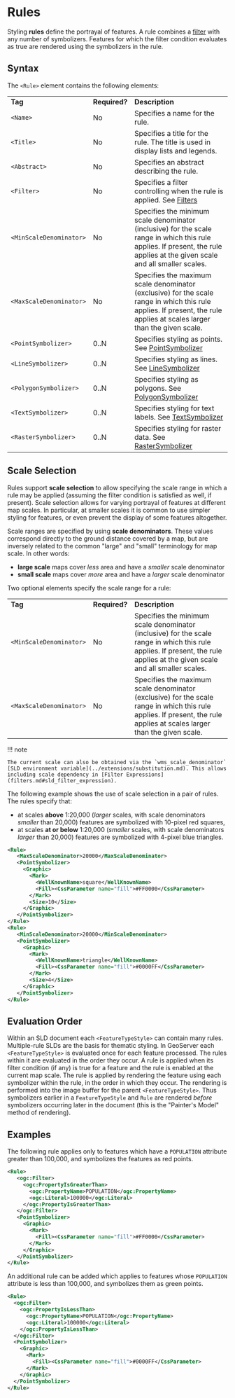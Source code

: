 # Rules

Styling **rules** define the portrayal of features. A rule combines a [filter](filters.md) with any number of symbolizers. Features for which the filter condition evaluates as true are rendered using the symbolizers in the rule.

## Syntax

The `<Rule>` element contains the following elements:

|                         |               |                                                                                                                                                                             |
|-------------------------|---------------|-----------------------------------------------------------------------------------------------------------------------------------------------------------------------------|
| **Tag**                 | **Required?** | **Description**                                                                                                                                                             |
| `<Name>`                | No            | Specifies a name for the rule.                                                                                                                                              |
| `<Title>`               | No            | Specifies a title for the rule. The title is used in display lists and legends.                                                                                             |
| `<Abstract>`            | No            | Specifies an abstract describing the rule.                                                                                                                                  |
| `<Filter>`              | No            | Specifies a filter controlling when the rule is applied. See [Filters](filters.md)                                                                                         |
| `<MinScaleDenominator>` | No            | Specifies the minimum scale denominator (inclusive) for the scale range in which this rule applies. If present, the rule applies at the given scale and all smaller scales. |
| `<MaxScaleDenominator>` | No            | Specifies the maximum scale denominator (exclusive) for the scale range in which this rule applies. If present, the rule applies at scales larger than the given scale.     |
| `<PointSymbolizer>`     | 0..N          | Specifies styling as points. See [PointSymbolizer](pointsymbolizer.md)                                                                                                     |
| `<LineSymbolizer>`      | 0..N          | Specifies styling as lines. See [LineSymbolizer](linesymbolizer.md)                                                                                                        |
| `<PolygonSymbolizer>`   | 0..N          | Specifies styling as polygons. See [PolygonSymbolizer](polygonsymbolizer.md)                                                                                               |
| `<TextSymbolizer>`      | 0..N          | Specifies styling for text labels. See [TextSymbolizer](textsymbolizer.md)                                                                                                 |
| `<RasterSymbolizer>`    | 0..N          | Specifies styling for raster data. See [RasterSymbolizer](rastersymbolizer.md)                                                                                             |

## Scale Selection

Rules support **scale selection** to allow specifying the scale range in which a rule may be applied (assuming the filter condition is satisfied as well, if present). Scale selection allows for varying portrayal of features at different map scales. In particular, at smaller scales it is common to use simpler styling for features, or even prevent the display of some features altogether.

Scale ranges are specified by using **scale denominators**. These values correspond directly to the ground distance covered by a map, but are inversely related to the common "large" and "small" terminology for map scale. In other words:

-   **large scale** maps cover *less* area and have a *smaller* scale denominator
-   **small scale** maps cover *more* area and have a *larger* scale denominator

Two optional elements specify the scale range for a rule:

|                         |               |                                                                                                                                                                             |
|-------------------------|---------------|-----------------------------------------------------------------------------------------------------------------------------------------------------------------------------|
| **Tag**                 | **Required?** | **Description**                                                                                                                                                             |
| `<MinScaleDenominator>` | No            | Specifies the minimum scale denominator (inclusive) for the scale range in which this rule applies. If present, the rule applies at the given scale and all smaller scales. |
| `<MaxScaleDenominator>` | No            | Specifies the maximum scale denominator (exclusive) for the scale range in which this rule applies. If present, the rule applies at scales larger than the given scale.     |

!!! note

    The current scale can also be obtained via the `wms_scale_denominator` [SLD environment variable](../extensions/substitution.md). This allows including scale dependency in [Filter Expressions](filters.md#sld_filter_expression).

The following example shows the use of scale selection in a pair of rules. The rules specify that:

-   at scales **above** 1:20,000 (*larger* scales, with scale denominators *smaller* than 20,000) features are symbolized with 10-pixel red squares,
-   at scales **at or below** 1:20,000 (*smaller* scales, with scale denominators *larger* than 20,000) features are symbolized with 4-pixel blue triangles.

``` xml
<Rule>
   <MaxScaleDenominator>20000</MaxScaleDenominator>
   <PointSymbolizer>
     <Graphic>
       <Mark>
         <WellKnownName>square</WellKnownName>
         <Fill><CssParameter name="fill">#FF0000</CssParameter>
       </Mark>
       <Size>10</Size>
     </Graphic>
   </PointSymbolizer>
</Rule>
<Rule>
   <MinScaleDenominator>20000</MinScaleDenominator>
   <PointSymbolizer>
     <Graphic>
       <Mark>
         <WellKnownName>triangle</WellKnownName>
         <Fill><CssParameter name="fill">#0000FF</CssParameter>
       </Mark>
       <Size>4</Size>
     </Graphic>
   </PointSymbolizer>
</Rule>
```

## Evaluation Order

Within an SLD document each `<FeatureTypeStyle>` can contain many rules. Multiple-rule SLDs are the basis for thematic styling. In GeoServer each `<FeatureTypeStyle>` is evaluated once for each feature processed. The rules within it are evaluated in the order they occur. A rule is applied when its filter condition (if any) is true for a feature and the rule is enabled at the current map scale. The rule is applied by rendering the feature using each symbolizer within the rule, in the order in which they occur. The rendering is performed into the image buffer for the parent `<FeatureTypeStyle>`. Thus symbolizers earlier in a `FeatureTypeStyle` and `Rule` are rendered *before* symbolizers occurring later in the document (this is the "Painter's Model" method of rendering).

## Examples

The following rule applies only to features which have a `POPULATION` attribute greater than 100,000, and symbolizes the features as red points.

``` xml
<Rule>
   <ogc:Filter>
     <ogc:PropertyIsGreaterThan>
       <ogc:PropertyName>POPULATION</ogc:PropertyName>
       <ogc:Literal>100000</ogc:Literal>
     </ogc:PropertyIsGreaterThan>
   </ogc:Filter>
   <PointSymbolizer>
     <Graphic>
       <Mark>
         <Fill><CssParameter name="fill">#FF0000</CssParameter>
       </Mark>
     </Graphic>
   </PointSymbolizer>
</Rule>
```

An additional rule can be added which applies to features whose `POPULATION` attribute is less than 100,000, and symbolizes them as green points.

``` xml
<Rule>
  <ogc:Filter>
    <ogc:PropertyIsLessThan>
      <ogc:PropertyName>POPULATION</ogc:PropertyName>
      <ogc:Literal>100000</ogc:Literal>
    </ogc:PropertyIsLessThan>
  </ogc:Filter>
  <PointSymbolizer>
    <Graphic>
      <Mark>
        <Fill><CssParameter name="fill">#0000FF</CssParameter>
      </Mark>
    </Graphic>
  </PointSymbolizer>
</Rule>
```
